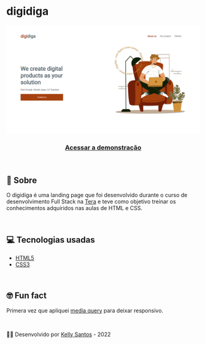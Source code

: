 # digidiga
![Alt ou título da imagem](digidiga.png)

<h3 align="center">
<a href="https://kellycns.github.io/digidiga/">Acessar a demonstração</a>
</h3>

<br>

## 📖 Sobre
O digidiga é uma landing page que foi desenvolvido durante o curso de desenvolvimento Full Stack na [Tera](https://somostera.com/) e teve como objetivo treinar os conhecimentos adquiridos nas aulas de HTML e CSS.

<br>

## 💻 Tecnologias usadas
- [HTML5](https://developer.mozilla.org/pt-BR/docs/Web/HTML)
- [CSS3](https://developer.mozilla.org/pt-BR/docs/Web/CSS)

<br>

## 🤓 Fun fact
Primera vez que apliquei [media query](https://developer.mozilla.org/pt-BR/docs/Web/CSS/Media_Queries/Using_media_queries) para deixar responsivo.

<br>

👩‍💻 Desenvolvido por [Kelly Santos](https://github.com/Kellycns) - 2022
